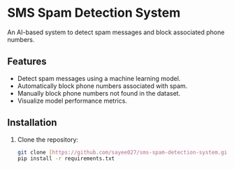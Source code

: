 # SMS Spam Detection System

An AI-based system to detect spam messages and block associated phone numbers.

## Features
- Detect spam messages using a machine learning model.
- Automatically block phone numbers associated with spam.
- Manually block phone numbers not found in the dataset.
- Visualize model performance metrics.

## Installation
1. Clone the repository:
   ```bash
   git clone [https://github.com/sayee027/sms-spam-detection-system.git]
   pip install -r requirements.txt
